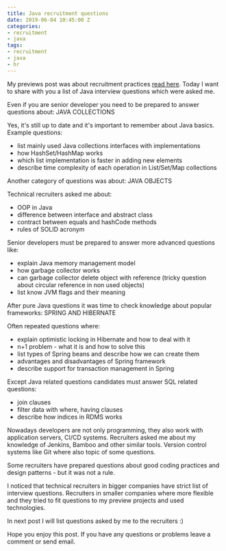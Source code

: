 ```yaml
---
title: Java recruitment questions
date: 2019-06-04 10:45:00 Z
categories:
- recruitment
- java
tags:
- recruitment
- java
- hr
---
```


My previews post was about recruitment practices [read here](https://okraskat.github.io/thoughts-about-recruitment/).
Today I want to share with you a list of Java interview questions which were asked me.

Even if you are senior developer you need to be prepared to answer questions about:
JAVA COLLECTIONS

Yes, it's still up to date and it's important to remember about Java basics.
Example questions:
- list mainly used Java collections interfaces with implementations
- how HashSet/HashMap works
- which list implementation is faster in adding new elements
- describe time complexity of each operation in List/Set/Map collections

Another category of questions was about:
JAVA OBJECTS

Technical recruiters asked me about:
- OOP in Java
- difference between interface and abstract class
- contract between equals and hashCode methods
- rules of SOLID acronym

Senior developers must be prepared to answer more advanced questions like:
- explain Java memory management model
- how garbage collector works
- can garbage collector delete object with reference (tricky question about circular reference in non used objects)
- list know JVM flags and their meaning

After pure Java questions it was time to check knowledge about popular frameworks:
SPRING AND HIBERNATE

Often repeated questions where:
- explain optimistic locking in Hibernate and how to deal with it
- n+1 problem - what it is and how to solve this
- list types of Spring beans and describe how we can create them
- advantages and disadvantages of Spring framework
- describe support for transaction management in Spring

Except Java related questions candidates must answer SQL related questions:
- join clauses
- filter data with where, having clauses
- describe how indices in RDMS works

Nowadays developers are not only programming, they also work with application servers, CI/CD systems.
Recruiters asked me about my knowledge of Jenkins, Bamboo and other similar tools.
Version control systems like Git where also topic of some questions.

Some recruiters have prepared questions about good coding practices and design patterns - but it was not a rule.

I noticed that technical recruiters in bigger companies have strict list of interview questions.
Recruiters in smaller companies where more flexible and they tried to fit questions to my preview projects and used technologies.

In next post I will list questions asked by me to the recruiters :)

Hope you enjoy this post. If you have any questions or problems leave a comment or send email.
